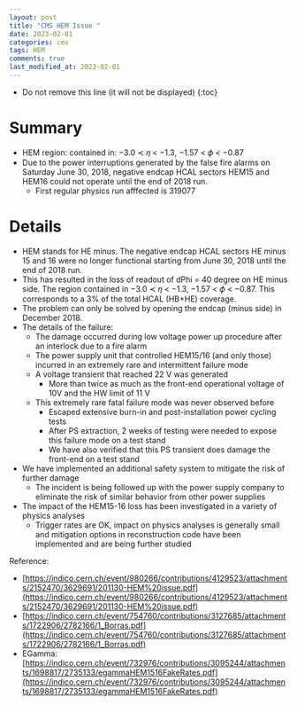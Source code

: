 ```yaml
---
layout: post
title: "CMS HEM Issue "
date: 2023-02-01
categories: cms
tags: HEM
comments: true
last_modified_at: 2023-02-01
---
```


* Do not remove this line (it will not be displayed)
{:toc}

# Summary

- HEM region: contained in:  −3.0 ≺ 𝜂 < −1.3, −1.57 < 𝜙 < −0.87
- Due to the power interruptions generated by the false fire alarms on Saturday June 30, 2018, negative endcap HCAL sectors HEM15 and HEM16 could not operate until the end of 2018 run.
	- First regular physics run afffected is 319077


# Details

- HEM stands for HE minus. The negative endcap HCAL sectors HE minus 15 and 16 were no longer functional starting from June 30, 2018 until the end of 2018 run.
- This has resulted in the loss of readout of dPhi = 40 degree on HE minus side. The region contained in   −3.0 ≺ 𝜂 < −1.3, −1.57 < 𝜙 < −0.87. This corresponds to a 3% of the total HCAL (HB+HE) coverage.
- The problem can only be solved by opening the endcap (minus side) in December 2018.
- The details of the failure:
	- The damage occurred during low voltage power up procedure after an interlock due to a fire alarm
	- The power supply unit that controlled HEM15/16 (and only those) incurred in an extremely rare and
	  intermittent failure mode
	- A voltage transient that reached 22 V was generated
		- More than twice as much as the front-end operational voltage of 10V and the HW limit of 11 V
	- This extremely rare fatal failure mode was never observed before
		- Escaped extensive burn-in and post-installation power cycling tests
		- After PS extraction, 2 weeks of testing were needed to expose this failure mode on a test stand
		- We have also verified that this PS transient does damage the front-end on a test stand
- We have implemented an additional safety system to mitigate the risk of further damage
	- The incident is being followed up with the power supply company to eliminate the risk of similar behavior from other power supplies
- The impact of the HEM15-16 loss has been investigated in a variety of physics analyses
	- Trigger rates are OK, impact on physics analyses is generally small and mitigation options in reconstruction code have been implemented and are being further studied

Reference:
- [https://indico.cern.ch/event/980266/contributions/4129523/attachments/2152470/3629691/201130-HEM%20issue.pdf](https://indico.cern.ch/event/980266/contributions/4129523/attachments/2152470/3629691/201130-HEM%20issue.pdf)
- [https://indico.cern.ch/event/754760/contributions/3127685/attachments/1722906/2782166/1_Borras.pdf](https://indico.cern.ch/event/754760/contributions/3127685/attachments/1722906/2782166/1_Borras.pdf)
- EGamma: [https://indico.cern.ch/event/732976/contributions/3095244/attachments/1698817/2735133/egammaHEM1516FakeRates.pdf](https://indico.cern.ch/event/732976/contributions/3095244/attachments/1698817/2735133/egammaHEM1516FakeRates.pdf)
